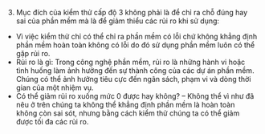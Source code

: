3. Mục đích của kiểm thử cấp độ 3 không phải là để chỉ ra chỗ đúng hay sai của phần mềm mà là để giảm thiểu các rủi ro khi sử dụng:

- Vì việc kiểm thử chỉ có thể chỉ ra phần mềm có lỗi chứ không khẳng định phần mềm hoàn toàn không có lỗi do đó sử dụng phần mềm luôn có thể gặp rủi ro.
- Rủi ro là gì: Trong công nghệ phần mềm, rủi ro là những hành vi hoặc tình huống làm ảnh hưởng đến sự thành công của các dự án phần mềm. Chúng có thể ảnh hưởng tiêu cực đến ngân   sách, phạm vi và dòng thời gian của một nhiệm vụ.
- Có thể giảm rủi ro xuống mức 0 được hay không? – Không thể vì như đã nêu ở trên chúng ta không thể khẳng định phần mềm là hoàn toàn không còn sai sót, nhưng bằng cách kiểm thử     chúng ta có thể giảm được tối đa các rủi ro.
